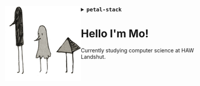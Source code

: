 <img align="left" src="src/punpun.png" width="200px" height="200px">


<details align="left">
<summary> <b> <samp> petal-stack </samp></b></summary>
  <div style="padding-left:20px">
    &nbsp;&nbsp;&nbsp;<samp><a href="https://github.com/phoenixframework/phoenix">Phoenix</a> </samp>
    &nbsp;&nbsp;&nbsp;<samp><a href="https://github.com/elixir-lang/elixir">Elixir</a></samp>
    &nbsp;&nbsp;&nbsp;<samp><a href="https://github.com/tailwindlabs/tailwindcss">Tailwind</a></samp>
    &nbsp;&nbsp;&nbsp;<samp><a href="https://github.com/alpinejs/alpine/">Alpine</a></samp>
    &nbsp;&nbsp;&nbsp;<samp><a href="https://github.com/phoenixframework/phoenix_live_view">Liveview</a></samp>

  </div>
</details>

# Hello I'm Mo! 

Currently studying computer science at HAW Landshut.

<br />
